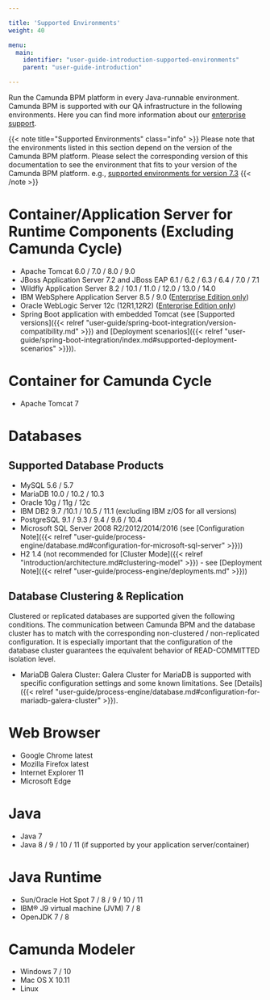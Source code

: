 ```yaml
---

title: 'Supported Environments'
weight: 40

menu:
  main:
    identifier: "user-guide-introduction-supported-environments"
    parent: "user-guide-introduction"

---
```



Run the Camunda BPM platform in every Java-runnable environment. Camunda BPM is supported with our QA infrastructure in the following environments. Here you can find more information about our [enterprise support](http://camunda.com/bpm/enterprise/).

{{< note title="Supported Environments" class="info" >}}
  Please note that the environments listed in this section depend on the version of the Camunda BPM platform. Please select the corresponding version of this documentation to see the environment that fits to your version of the Camunda BPM platform. e.g., [supported environments for version 7.3](http://docs.camunda.org/7.3/guides/user-guide/#introduction-supported-environments)
{{< /note >}}


# Container/Application Server for Runtime Components (Excluding Camunda Cycle)

* Apache Tomcat 6.0 / 7.0 / 8.0 / 9.0
* JBoss Application Server 7.2 and JBoss EAP 6.1 / 6.2 / 6.3 / 6.4 / 7.0 / 7.1
* Wildfly Application Server 8.2 / 10.1 / 11.0 / 12.0 / 13.0 / 14.0
* IBM WebSphere Application Server 8.5 / 9.0 ([Enterprise Edition only](http://camunda.com/bpm/enterprise/))
*	Oracle WebLogic Server 12c (12R1,12R2) ([Enterprise Edition only](http://camunda.com/bpm/enterprise/))
* Spring Boot application with embedded Tomcat (see [Supported versions]({{< relref "user-guide/spring-boot-integration/version-compatibility.md" >}}) 
and [Deployment scenarios]({{< relref "user-guide/spring-boot-integration/index.md#supported-deployment-scenarios" >}})). 


# Container for Camunda Cycle

* Apache Tomcat 7


# Databases

## Supported Database Products

* MySQL 5.6 / 5.7
* MariaDB 10.0 / 10.2 / 10.3
* Oracle 10g / 11g / 12c
* IBM DB2 9.7 /10.1 / 10.5 / 11.1 (excluding IBM z/OS for all versions)
* PostgreSQL 9.1 / 9.3 / 9.4 / 9.6 / 10.4
* Microsoft SQL Server 2008 R2/2012/2014/2016 (see [Configuration Note]({{< relref "user-guide/process-engine/database.md#configuration-for-microsoft-sql-server" >}}))
* H2 1.4 (not recommended for [Cluster Mode]({{< relref "introduction/architecture.md#clustering-model" >}}) - see [Deployment Note]({{< relref "user-guide/process-engine/deployments.md" >}}))

## Database Clustering & Replication

Clustered or replicated databases are supported given the following conditions. The communication between Camunda BPM and the database cluster has to match with the corresponding non-clustered / non-replicated configuration. It is especially important that the configuration of the database cluster guarantees the equivalent behavior of READ-COMMITTED isolation level.

* MariaDB Galera Cluster: Galera Cluster for MariaDB is supported with specific configuration settings and some known limitations. See [Details]({{< relref "user-guide/process-engine/database.md#configuration-for-mariadb-galera-cluster" >}}).

# Web Browser

* Google Chrome latest
* Mozilla Firefox latest
* Internet Explorer 11
* Microsoft Edge


# Java

* Java 7
* Java 8 / 9 / 10 / 11 (if supported by your application server/container)


# Java Runtime

* Sun/Oracle Hot Spot 7 / 8 / 9 / 10 / 11
* IBM® J9 virtual machine (JVM) 7 / 8
* OpenJDK 7 / 8

# Camunda Modeler

* Windows 7 / 10
* Mac OS X 10.11
* Linux
